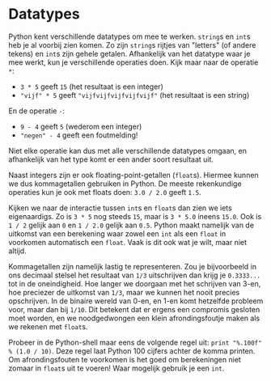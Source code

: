 # Datatypes

Python kent verschillende datatypes om mee te werken. `string`s en `int`s heb je al voorbij zien komen. Zo zijn `string`s rijtjes van "letters" (of andere tekens) en `int`s zijn gehele getalen. Afhankelijk van het datatype waar je mee werkt, kun je verschillende operaties doen. Kijk maar naar de operatie `*`:

- `3 * 5` geeft `15` (het resultaat is een integer)
- `"vijf" * 5` geeft `"vijfvijfvijfvijfvijf"` (het resultaat is een string)

En de operatie `-`:

- `9 - 4` geeft `5` (wederom een integer)
- `"negen" - 4` geeft een foutmelding!

Niet elke operatie kan dus met alle verschillende datatypes omgaan, en afhankelijk van het type komt er een ander soort resultaat uit. 

Naast integers zijn er ook floating-point-getallen (`float`s). Hiermee kunnen we dus kommagetallen gebruiken in Python. De meeste rekenkundige operaties kun je ook met floats doen: `3.0 / 2.0` geeft `1.5`.

Kijken we naar de interactie tussen `int`s en `float`s dan zien we iets eigenaardigs. Zo is `3 * 5` nog steeds `15`, maar is `3 * 5.0` ineens `15.0`. Ook is `1 / 2` gelijk aan `0` en `1 / 2.0` gelijk aan `0.5`. Python maakt namelijk van de uitkomst van een berekening waar zowel een `int` als een `float` in voorkomen automatisch een `float`. Vaak is dit ook wat je wilt, maar niet altijd.

Kommagetallen zijn namelijk lastig te representeren. Zou je bijvoorbeeld in ons decimaal stelsel het resultaat van `1/3` uitschrijven dan krijg je `0.3333...` tot in de oneindigheid. Hoe langer we doorgaan met het schrijven van 3-en, hoe preciezer de uitkomst van `1/3`, maar we kunnen het nooit precies opschrijven. In de binaire wereld van 0-en, en 1-en komt hetzelfde probleem voor, maar dan bij `1/10`. Dit betekent dat er ergens een compromis gesloten moet worden, en we noodgedwongen een klein afrondingsfoutje maken als we rekenen met `float`s. 

Probeer in de Python-shell maar eens de volgende regel uit: `print "%.100f" % (1.0 / 10)`. Deze regel laat Python 100 cijfers achter de komma printen. Om afrondingsfouten te voorkomen is het goed om berekeningen niet zomaar in `float`s uit te voeren! Waar mogelijk gebruik je een `int`.
